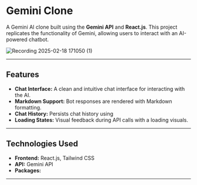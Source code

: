 # Gemini Clone
A Gemini AI clone built using the **Gemini API** and **React.js**. This project replicates the functionality of Gemini, allowing users to interact with an AI-powered chatbot.


![Recording 2025-02-18 171050 (1)](https://github.com/user-attachments/assets/c8e69c0b-5f70-4526-bbb9-0008f8e41c67)

---

## Features

- **Chat Interface:** A clean and intuitive chat interface for interacting with the AI.
- **Markdown Support:** Bot responses are rendered with Markdown formatting.
- **Chat History:** Persists chat history using 
- **Loading States:** Visual feedback during API calls with a loading visuals.

---

## Technologies Used

- **Frontend:** React.js, Tailwind CSS
- **API:** Gemini API
- **Packages:**

---
